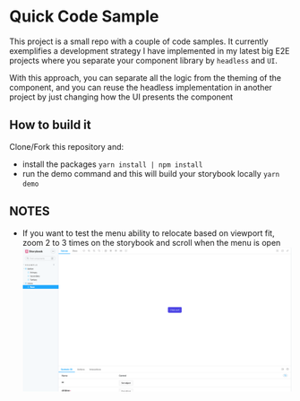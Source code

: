 # Quick Code Sample

This project is a small repo with a couple of code samples. It currently exemplifies a development strategy I have implemented in my latest big E2E projects where you separate your component library by `headless` and `UI`.

With this approach, you can separate all the logic from the theming of the component, and you can reuse the headless implementation in another project by just changing how the UI presents the component

## How to build it

Clone/Fork this repository and:

- install the packages `yarn install | npm install`
- run the demo command and this will build your storybook locally `yarn demo`

## NOTES

- If you want to test the menu ability to relocate based on viewport fit, zoom 2 to 3 times on the storybook and scroll when the menu is open
![](https://github.com/unoscar/quick-code-sample/blob/main/assets/Animation.gif)